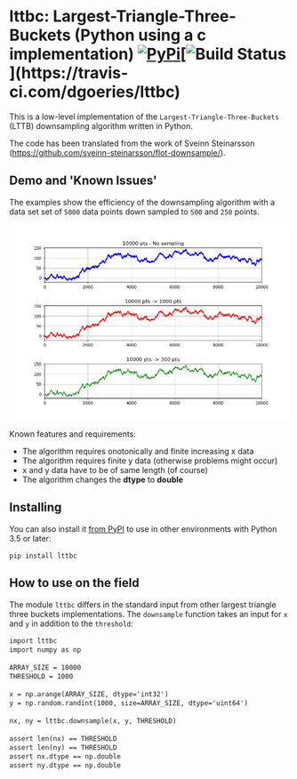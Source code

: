 # lttbc: Largest-Triangle-Three-Buckets (Python using a c implementation) [![PyPi](https://img.shields.io/pypi/v/lttbc?color=blue)](https://pypi.org/project/lttbc/)[![Build Status](https://travis-ci.com/dgoeries/lttbc.svg?)](https://travis-ci.com/dgoeries/lttbc)

This is a low-level implementation of the `Largest-Triangle-Three-Buckets` (LTTB) downsampling algorithm written in Python.

The code has been translated from the work of Sveinn Steinarsson (https://github.com/sveinn-steinarsson/flot-downsample/).

## Demo and 'Known Issues'

The examples show the efficiency of the downsampling algorithm with a data set
set of ``5000`` data points down sampled to ``500`` and ``250`` points.

![SampleView](images/example.png)  

Known features and requirements:

- The algorithm requires onotonically and finite increasing x data
- The algorithm requires finite y data (otherwise problems might occur)
- x and y data have to be of same length (of course)
- The algorithm changes the **dtype** to **double**

## Installing

You can also install it [from PyPI](https://pypi.org/project/lttbc/)
to use in other environments with Python 3.5 or later:

    pip install lttbc

## How to use on the field

The module ``lttbc`` differs in the standard input from other largest triangle three buckets implementations.
The ``downsample`` function takes an input for ``x`` and ``y`` in addition to the ``threshold``:

    import lttbc
    import numpy as np
    
    ARRAY_SIZE = 10000
    THRESHOLD = 1000
    
    x = np.arange(ARRAY_SIZE, dtype='int32')
    y = np.random.randint(1000, size=ARRAY_SIZE, dtype='uint64')
    
    nx, ny = lttbc.downsample(x, y, THRESHOLD)
    
    assert len(nx) == THRESHOLD
    assert len(ny) == THRESHOLD
    assert nx.dtype == np.double
    assert ny.dtype == np.double
